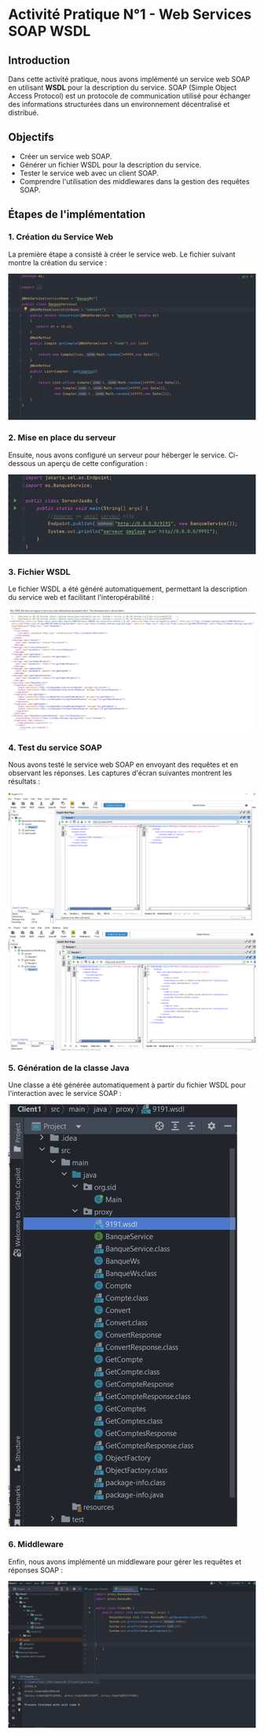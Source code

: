 <h1>Activité Pratique N°1 - Web Services SOAP WSDL</h1>

<h2>Introduction</h2>
<p>Dans cette activité pratique, nous avons implémenté un service web SOAP en utilisant <strong>WSDL</strong> pour la description du service. SOAP (Simple Object Access Protocol) est un protocole de communication utilisé pour échanger des informations structurées dans un environnement décentralisé et distribué.</p>

<h2>Objectifs</h2>
    <ul>
        <li>Créer un service web SOAP.</li>
        <li>Générer un fichier WSDL pour la description du service.</li>
        <li>Tester le service web avec un client SOAP.</li>
        <li>Comprendre l'utilisation des middlewares dans la gestion des requêtes SOAP.</li>
    </ul>

<h2>Étapes de l'implémentation</h2>

<h3>1. Création du Service Web</h3>
<p>La première étape a consisté à créer le service web. Le fichier suivant montre la création du service :</p>
<img src="Capture/Creation-Web-Service.png" alt="Création Web Service">

<h3>2. Mise en place du serveur</h3>
    <p>Ensuite, nous avons configuré un serveur pour héberger le service. Ci-dessous un aperçu de cette configuration :</p>
    <img src="Capture/Creation-du-serveur.png" alt="Création du serveur">
 <h3>3. Fichier WSDL</h3>
    <p>Le fichier WSDL a été généré automatiquement, permettant la description du service web et facilitant l'interopérabilité :</p>
    <img src="Capture/Wsdl.png" alt="Fichier WSDL">

<h3>4. Test du service SOAP</h3>
    <p>Nous avons testé le service web SOAP en envoyant des requêtes et en observant les réponses. Les captures d'écran suivantes montrent les résultats :</p>
    <img src="Capture/Soap-Test.png" alt="Test SOAP">
    <img src="Capture/Soap-Test1.png" alt="Test SOAP 1">
 <h3>5. Génération de la classe Java</h3>
    <p>Une classe a été générée automatiquement à partir du fichier WSDL pour l'interaction avec le service SOAP :</p>
    <img src="Capture/Generate-Classe.png" alt="Génération de la classe">

<h3>6. Middleware</h3>
    <p>Enfin, nous avons implémenté un middleware pour gérer les requêtes et réponses SOAP :</p>
    <img src="Capture/MiddleWare.png" alt="Middleware">